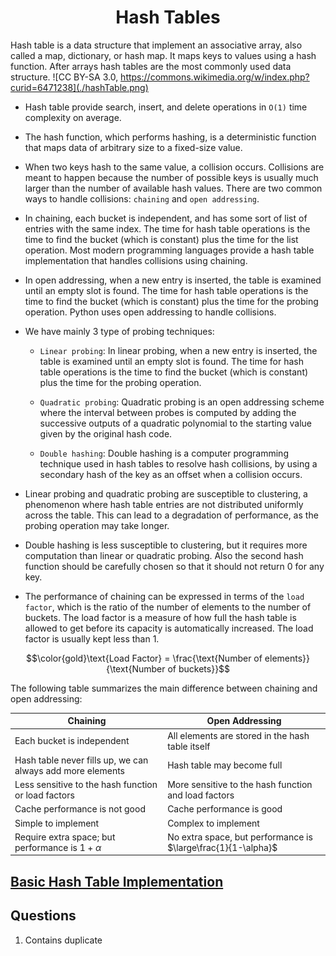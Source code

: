<h1 align="center"> Hash Tables </h1>

Hash table is a data structure that implement an associative array, also called a map, dictionary, or hash map. It maps keys to values using a hash function. After arrays hash tables are the most commonly used data structure.
![CC BY-SA 3.0, https://commons.wikimedia.org/w/index.php?curid=6471238](./hashTable.png)

- Hash table provide search, insert, and delete operations in `O(1)` time complexity on average.

- The hash function, which performs hashing, is a deterministic function that maps data of arbitrary size to a fixed-size value. 

- When two keys hash to the same value, a collision occurs. Collisions are meant to happen because the number of possible keys is usually much larger than the number of available hash values. There are two common ways to handle collisions: `chaining` and `open addressing`.

- In chaining, each bucket is independent, and has some sort of list of entries with the same index. The time for hash table operations is the time to find the bucket (which is constant) plus the time for the list operation. Most modern programming languages provide a hash table implementation that handles collisions using chaining. 

- In open addressing, when a new entry is inserted, the table is examined until an empty slot is found. The time for hash table operations is the time to find the bucket (which is constant) plus the time for the probing operation. Python uses open addressing to handle collisions.

- We have mainly 3 type of probing techniques:
    - `Linear probing`: In linear probing, when a new entry is inserted, the table is examined until an empty slot is found. The time for hash table operations is the time to find the bucket (which is constant) plus the time for the probing operation.

    - `Quadratic probing`: Quadratic probing is an open addressing scheme where the interval between probes is computed by adding the successive outputs of a quadratic polynomial to the starting value given by the original hash code.

    - `Double hashing`: Double hashing is a computer programming technique used in hash tables to resolve hash collisions, by using a secondary hash of the key as an offset when a collision occurs.

- Linear probing and quadratic probing are susceptible to clustering, a phenomenon where hash table entries are not distributed uniformly across the table. This can lead to a degradation of performance, as the probing operation may take longer.

- Double hashing is less susceptible to clustering, but it requires more computation than linear or quadratic probing. Also the second hash function should be carefully chosen so that it should not return 0 for any key.

- The performance of chaining can be expressed in terms of the `load factor`, which is the ratio of the number of elements to the number of buckets. The load factor is a measure of how full the hash table is allowed to get before its capacity is automatically increased. The load factor is usually kept less than 1.

$$\color{gold}\text{Load Factor} = \frac{\text{Number of elements}}{\text{Number of buckets}}$$

The following table summarizes the main difference between chaining and open addressing:

| Chaining | Open Addressing |
|----------|-----------------|
| Each bucket is independent | All elements are stored in the hash table itself |
| Hash table never fills up, we can always add more elements | Hash table may become full |
| Less sensitive to the hash function or load factors | More sensitive to the hash function and load factors |
| Cache performance is not good | Cache performance is good |
| Simple to implement | Complex to implement |
| Require extra space; but performance is $1+\alpha$ | No extra space, but performance is $\large\frac{1}{1-\alpha}$ |

## [Basic Hash Table Implementation](./Implementation.ipynb)

## Questions

1. Contains duplicate
